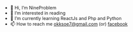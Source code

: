 - 👋 Hi, I’m NineProblem
- 👀 I’m interested in  reading
- 🌱 I’m currently learning ReactJs and Php and Python 
- 📫 How to reach me okksoe7@gmail.com (or)  [facebook](https://www.facebook.com/okk.soe.10)


<!---
nineproblem/nineproblem is a ✨ special ✨ repository because its `README.md` (this file) appears on your GitHub profile.
You can click the Preview link to take a look at your changes.
--->
